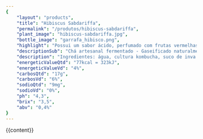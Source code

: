 ```yaml
---
{
	"layout": "products",
	"title": "Hibiscus Sabdariffa",
	"permalink": "/produtos/hibiscus-sabdariffa",
	"plant_image": "hibiscus-sabdariffa.jpg",
	"bottle_image": "garrafa_hibisco.png",
	"highlight": "Possui um sabor ácido, perfumado com frutas vermelhas e fermentação encorpada.",
	"descriptionSub": "Chá artesanal fermentado - Gaseificado naturalmente.",
	"description": "Ingredientes: água, cultura kombucha, suco de inva integral, suco de goiaba natural, chá de hibisco (hibiscus sabdariffa, L), suco de morango natural, gengibre e açucar cristal orgânico.",
	"energeticValueQtd": "77kcal = 323kJ",
	"energeticValueVd": "4%",
	"carbosQtd": "17g",
	"carbosVd": "6%",
	"sodioQtd": "9mg",
	"sodioVd": "0%",
	"ph": "4,3",
	"brix": "3,5",
	"abv": "0,4%"
}
---
```


{{content}}